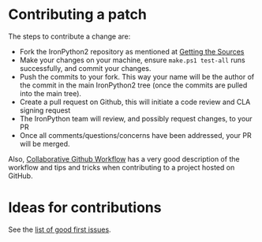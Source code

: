 # Contributing a patch

The steps to contribute a change are:

* Fork the IronPython2 repository as mentioned at [Getting the Sources](Documentation/getting-the-sources.md)
* Make your changes on your machine, ensure ```make.ps1 test-all``` runs successfully, and commit your changes.
* Push the commits to your fork. This way your name will be the author of the commit in the main IronPython2 tree (once the commits are pulled into the main tree).
* Create a pull request on Github, this will initiate a code review and CLA signing request
* The IronPython team will review, and possibly request changes, to your PR
* Once all comments/questions/concerns have been addressed, your PR will be merged.

Also, [Collaborative Github Workflow](http://www.eqqon.com/index.php/Collaborative_Github_Workflow) has a very good description of the workflow and tips and tricks when contributing to a project hosted on GitHub.

# Ideas for contributions

See the [list of good first issues](https://github.com/IronLanguages/ironpython2/issues?q=is%3Aissue+is%3Aopen+label%3A%22good+first+issue%22).
